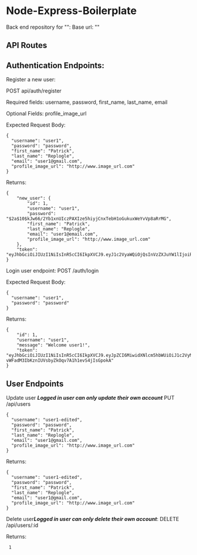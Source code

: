 # Node-Express-Boilerplate
Back end repository for "":
Base url: ""

## API Routes

## Authentication Endpoints:

Register a new user:

POST api/auth/register

Required fields: username, password, first_name, last_name, email

Optional Fields: profile_image_url

Expected Request Body:
```
{
  "username": "user1",
  "password": "password", 
  "first_name": "Patrick", 
  "last_name": "Replogle", 
  "email": "user1@gmail.com",
  "profile_image_url": "http://www.image_url.com"
}
```

Returns:
```
{
    "new_user": {
        "id": 1,
        "username": "user1",
        "password": "$2a$10$kJw66/2Yb1xnUIczPAXIze5hiyjCnxTebH1oGukuxWeYvVp8aRrMG",
        "first_name": "Patrick",
        "last_name": "Replogle",
        "email": "user1@email.com",
        "profile_image_url": "http://www.image_url.com"
    },
    "token": "eyJhbGciOiJIUzI1NiIsInR5cCI6IkpXVCJ9.eyJ1c2VyaWQiOjQsInVzZXJuYW1lIjoiRGVtbzUiLCJpYXQiOjE1NzY4MDg1OTgsImV4cCI6MTU3NjgxMjE5OH0.PCNRX9Wn16kFBrTDNdQtHlyqs8BbiLxvAXvJHXDokzM"
}
```

Login user endpoint:
POST /auth/login

Expected Request Body:
```
{
  "username": "user1",
  "password": "password"
}
```

Returns:
```
{
    "id": 1,
    "username": "user1",
    "message": "Welcome user1!",
    "token": "eyJhbGciOiJIUzI1NiIsInR5cCI6IkpXVCJ9.eyJpZCI6MiwidXNlcm5hbWUiOiJ1c2VyMiIsImlhdCI6MTU4MjU2NTg1NSwiZXhwIjoxNTgzMTcwNjU1fQ.co-vWFadM3IbKznIUVsbyZkOqv7A1h1evS4jIsGpokA"
}
```

## User Endpoints

Update user ***Logged in user can only update their own account***
PUT /api/users

```
{
  "username": "user1-edited",
  "password": "password", 
  "first_name": "Patrick", 
  "last_name": "Replogle", 
  "email": "user1@gmail.com",
  "profile_image_url": "http://www.image_url.com"
}
```

Returns:

```
{
  "username": "user1-edited",
  "password": "password", 
  "first_name": "Patrick", 
  "last_name": "Replogle", 
  "email": "user1@gmail.com",
  "profile_image_url": "http://www.image_url.com"
}
```
Delete user***Logged in user can only delete their own account***:
DELETE /api/users/:id

Returns:

```
 1
```






